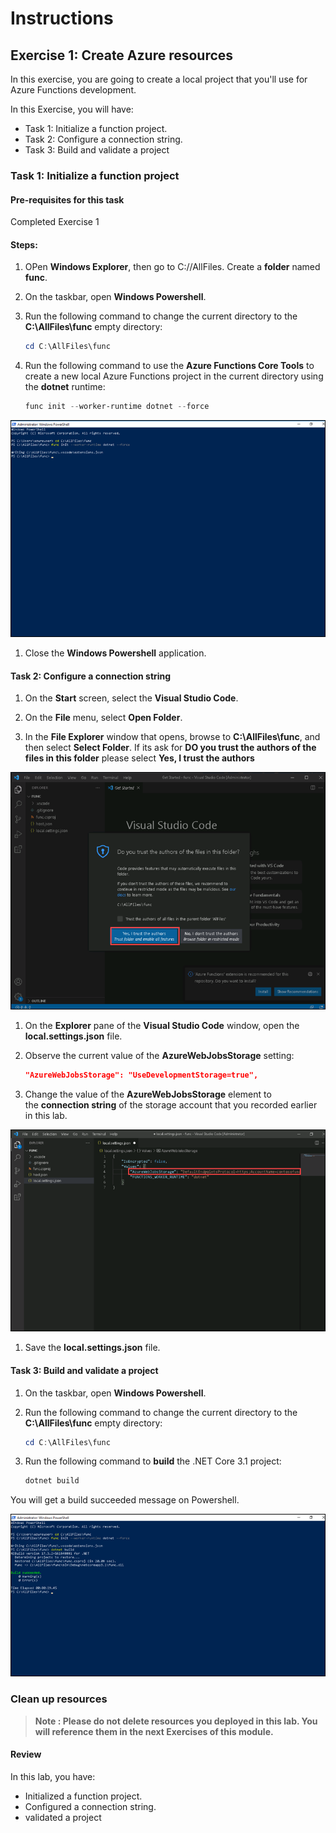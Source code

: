 # Instructions

## Exercise 1: Create Azure resources

In this exercise, you are going to create a local project that you'll use for Azure Functions development. 

In this Exercise, you will have:

  + Task 1: Initialize a function project.
  + Task 2: Configure a connection string.
  + Task 3: Build and validate a project

### Task 1: Initialize a function project


#### Pre-requisites for this task

Completed Exercise 1

#### Steps:

1. OPen **Windows Explorer**, then go to C://AllFiles. Create a **folder** named **func**.

1. On the taskbar, open **Windows Powershell**.

1. Run the following command to change the current directory to the **C:\AllFiles\func** empty directory:

    ```powershell
    cd C:\AllFiles\func
    ```

1. Run the following command to use the **Azure Functions Core Tools** to create a new local Azure Functions project in the current directory using the **dotnet** runtime:

    ```powershell
    func init --worker-runtime dotnet --force
    ```
![img](../media/servl8.png)
    
1. Close the **Windows Powershell** application.

#### Task 2: Configure a connection string

1. On the **Start** screen, select the **Visual Studio Code**.

1. On the **File** menu, select **Open Folder**.

1. In the **File Explorer** window that opens, browse to **C:\AllFiles\func**, and then select **Select Folder**. If its ask for **DO you trust the authors of the files in this folder** please select **Yes, I trust the authors**

![img](../media/servl9.png)

1. On the **Explorer** pane of the **Visual Studio Code** window, open the **local.settings.json** file.

1. Observe the current value of the **AzureWebJobsStorage** setting:

    ```json
    "AzureWebJobsStorage": "UseDevelopmentStorage=true",
    ```

1. Change the value of the **AzureWebJobsStorage** element to the **connection string** of the storage account that you recorded earlier in this lab.

![img](../media/servl10.png)

1. Save the **local.settings.json** file.

#### Task 3: Build and validate a project

1. On the taskbar, open **Windows Powershell**.

1. Run the following command to change the current directory to the **C:\AllFiles\func** empty directory:

    ```powershell
    cd C:\AllFiles\func
    ```

1. Run the following command to **build** the .NET Core 3.1 project:

    ```powershell
    dotnet build
    ```
You will get a build succeeded message on Powershell.

![img](../media/servl11.png)


### Clean up resources

>**Note : Please do not delete resources you deployed in this lab. You will reference them in the next Exercises of this module.**

#### Review

In this lab, you have:

- Initialized a function project.
- Configured a connection string.
- validated a project
